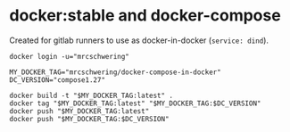 # docker:stable and docker-compose

Created for gitlab runners to use as docker-in-docker (`service: dind`).

```
docker login -u="mrcschwering"

MY_DOCKER_TAG="mrcschwering/docker-compose-in-docker"
DC_VERSION="compose1.27"

docker build -t "$MY_DOCKER_TAG:latest" .
docker tag "$MY_DOCKER_TAG:latest" "$MY_DOCKER_TAG:$DC_VERSION"
docker push "$MY_DOCKER_TAG:latest"
docker push "$MY_DOCKER_TAG:$DC_VERSION"
```
